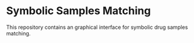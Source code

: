 # Symbolic Samples Matching
This repository contains an graphical interface for symbolic drug samples matching.
